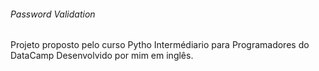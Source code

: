 ###### Password Validation ######

Projeto proposto pelo curso Pytho Intermédiario para Programadores do DataCamp
Desenvolvido por mim em inglês.
